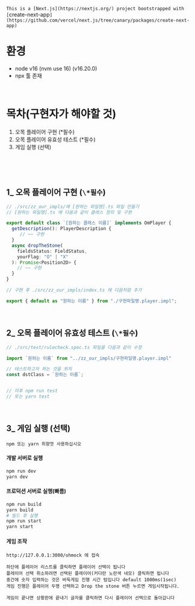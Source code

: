 `This is a [Next.js](https://nextjs.org/) project bootstrapped with [`create-next-app`](https://github.com/vercel/next.js/tree/canary/packages/create-next-app)`

# 환경

- node v16 (nvm use 16) (v16.20.0)
- npx 툴 존재

<br />

# 목차(구현자가 해야할 것)

1. 오목 플레이어 구현 (\*필수)
2. 오목 플레이어 유효성 테스트 (\*필수)
3. 게임 실행 (선택)

<br />
<br />
<br />

## 1\_ 오목 플레이어 구현 (`\*필수`)

```ts
// ./src/zz_our_impls/에 [원하는 파일명].ts 파일 만들기
// [원하는 파일명].ts 에 다음과 같이 클래스 정의 및 구현

export default class `[원하는 클래스 이름]` implements OmPlayer {
  getDescription(): PlayerDescription {
     // ~~ 구현
  }
  async dropTheStone(
    fieldsStatus: FieldStatus,
    yourFlag: "O" | "X"
  ): Promise<Position2D> {
    // ~~ 구현
  }
}

// 구현 후 ./src/zz_our_impls/index.ts 에 다음처럼 추가

export { default as "원하는 이름" } from "./구현파일명.player.impl";
```

<br />

## 2\_ 오목 플레이어 유효성 테스트 (`\*필수`)

```ts
// ./src/test/rulecheck.spec.ts 파일을 다음과 같이 수정

import `원하는 이름` from "../zz_our_impls/구현파일명.player.impl"

// 테스트하고자 하는 것을 위치
const dstClass = `원하는 이름`;


// 이후 npm run test
// 또는 yarn test
```

<br />

## 3\_ 게임 실행 (선택)

`npm 또는 yarn 취향껏 사용하십시오`

#### 개발 서버로 실행

```bash
npm run dev
yarn dev
```

#### 프로덕션 서버로 실행(빠름)

```bash
npm run build
yarn build
# 빌드 후 실행
npm run start
yarn start
```

#### 게임 조작

```
http://127.0.0.1:3000/ohmock 에 접속

하단에 플레이어 리스트를 클릭하면 플레이어 선택이 됩니다
플레이어 선택 취소하려면 선택된 플레이어(커다란 노란색 네모) 클릭하면 됩니다
중간에 숫자 입력하는 것은 바둑게임 진행 시간 텀입니다 default 1000ms(1sec)
게임 진행은 플레이어 두명 선택하고 Drop the stone 버튼 누르면 게임시작됩니다.

게임이 끝나면 상황판에 끝내기 글자를 클릭하면 다시 플레이어 선택으로 돌아갑니다
```
